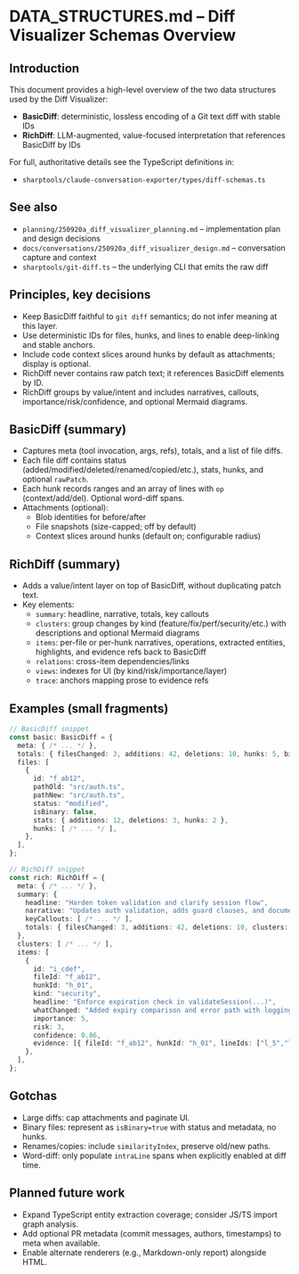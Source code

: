 # DATA_STRUCTURES.md – Diff Visualizer Schemas Overview

## Introduction

This document provides a high-level overview of the two data structures used by the Diff Visualizer:
- **BasicDiff**: deterministic, lossless encoding of a Git text diff with stable IDs
- **RichDiff**: LLM-augmented, value-focused interpretation that references BasicDiff by IDs

For full, authoritative details see the TypeScript definitions in:
- `sharptools/claude-conversation-exporter/types/diff-schemas.ts`

## See also

- `planning/250920a_diff_visualizer_planning.md` – implementation plan and design decisions
- `docs/conversations/250920a_diff_visualizer_design.md` – conversation capture and context
- `sharptools/git-diff.ts` – the underlying CLI that emits the raw diff

## Principles, key decisions

- Keep BasicDiff faithful to `git diff` semantics; do not infer meaning at this layer.
- Use deterministic IDs for files, hunks, and lines to enable deep-linking and stable anchors.
- Include code context slices around hunks by default as attachments; display is optional.
- RichDiff never contains raw patch text; it references BasicDiff elements by ID.
- RichDiff groups by value/intent and includes narratives, callouts, importance/risk/confidence, and optional Mermaid diagrams.

## BasicDiff (summary)

- Captures meta (tool invocation, args, refs), totals, and a list of file diffs.
- Each file diff contains status (added/modified/deleted/renamed/copied/etc.), stats, hunks, and optional `rawPatch`.
- Each hunk records ranges and an array of lines with `op` (context/add/del). Optional word-diff spans.
- Attachments (optional):
  - Blob identities for before/after
  - File snapshots (size-capped; off by default)
  - Context slices around hunks (default on; configurable radius)

## RichDiff (summary)

- Adds a value/intent layer on top of BasicDiff, without duplicating patch text.
- Key elements:
  - `summary`: headline, narrative, totals, key callouts
  - `clusters`: group changes by kind (feature/fix/perf/security/etc.) with descriptions and optional Mermaid diagrams
  - `items`: per-file or per-hunk narratives, operations, extracted entities, highlights, and evidence refs back to BasicDiff
  - `relations`: cross-item dependencies/links
  - `views`: indexes for UI (by kind/risk/importance/layer)
  - `trace`: anchors mapping prose to evidence refs

## Examples (small fragments)

```ts
// BasicDiff snippet
const basic: BasicDiff = {
  meta: { /* ... */ },
  totals: { filesChanged: 3, additions: 42, deletions: 10, hunks: 5, binaryFilesChanged: 0 },
  files: [
    {
      id: "f_ab12",
      pathOld: "src/auth.ts",
      pathNew: "src/auth.ts",
      status: "modified",
      isBinary: false,
      stats: { additions: 12, deletions: 3, hunks: 2 },
      hunks: [ /* ... */ ],
    },
  ],
};

// RichDiff snippet
const rich: RichDiff = {
  meta: { /* ... */ },
  summary: {
    headline: "Harden token validation and clarify session flow",
    narrative: "Updates auth validation, adds guard clauses, and documents the flow.",
    keyCallouts: [ /* ... */ ],
    totals: { filesChanged: 3, additions: 42, deletions: 10, clusters: 2 },
  },
  clusters: [ /* ... */ ],
  items: [
    {
      id: "i_cdef",
      fileId: "f_ab12",
      hunkId: "h_01",
      kind: "security",
      headline: "Enforce expiration check in validateSession(...)",
      whatChanged: "Added expiry comparison and error path with logging.",
      importance: 5,
      risk: 3,
      confidence: 0.86,
      evidence: [{ fileId: "f_ab12", hunkId: "h_01", lineIds: ["l_5","l_6"] }],
    },
  ],
};
```

## Gotchas

- Large diffs: cap attachments and paginate UI.
- Binary files: represent as `isBinary=true` with status and metadata, no hunks.
- Renames/copies: include `similarityIndex`, preserve old/new paths.
- Word-diff: only populate `intraLine` spans when explicitly enabled at diff time.

## Planned future work

- Expand TypeScript entity extraction coverage; consider JS/TS import graph analysis.
- Add optional PR metadata (commit messages, authors, timestamps) to meta when available.
- Enable alternate renderers (e.g., Markdown-only report) alongside HTML.


